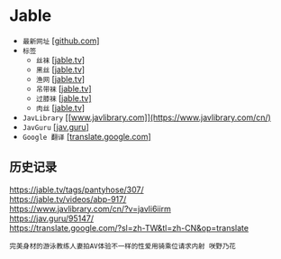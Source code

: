# Jable
* `最新网址` [[github.com]](https://github.com/aj23koby4495612/aj23koby4495612)
* `标签`
    * `丝袜` [[jable.tv]](https://jable.tv/tags/pantyhose/)
    * `黑丝` [[jable.tv]](https://jable.tv/tags/black-pantyhose/)
    * `渔网` [[jable.tv]](https://jable.tv/tags/fishnets/)
    * `吊带袜` [[jable.tv]](https://jable.tv/tags/stockings/)
    * `过膝袜` [[jable.tv]](https://jable.tv/tags/knee-socks/)
    * `肉丝` [[jable.tv]](https://jable.tv/tags/flesh-toned-pantyhose/)
* `JavLibrary` [[www.javlibrary.com]](https://www.javlibrary.com/cn/)
* `JavGuru` [[jav.guru]](https://jav.guru/)
* `Google 翻译` [[translate.google.com]](https://translate.google.com/?sl=zh-TW&tl=zh-CN&op=translate)

## 历史记录
https://jable.tv/tags/pantyhose/307/  
https://jable.tv/videos/abp-917/  
https://www.javlibrary.com/cn/?v=javli6iirm  
https://jav.guru/95147/  
https://translate.google.com/?sl=zh-TW&tl=zh-CN&op=translate
```
完美身材的游泳教练人妻拍AV体验不一样的性爱用骑乘位请求内射 咲野乃花